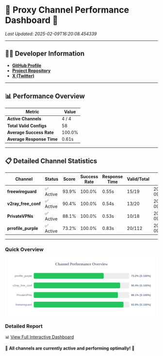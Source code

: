 # 🌟 Proxy Channel Performance Dashboard 🌟

_Last Updated: 2025-02-09T16:20:08.454339_

---

## 👩‍💻 Developer Information

- **[GitHub Profile](https://github.com/4n0nymou3)**  
- **[Project Repository](https://github.com/4n0nymou3/multi-proxy-config-fetcher)**  
- **[X (Twitter)](https://x.com/4n0nymou3)**  

---

## 📊 Performance Overview

| Metric                | Value       |
|-----------------------|-------------|
| **Active Channels**   | 4 / 4       |
| **Total Valid Configs** | 58          |
| **Average Success Rate** | 100.0%      |
| **Average Response Time** | 0.61s       |

---

## 📋 Detailed Channel Statistics

| Channel          | Status     | Score  | Success Rate | Response Time | Valid/Total | Last Success               |
|------------------|------------|--------|--------------|---------------|-------------|----------------------------|
| **freewireguard**  | ✅ Active  | 93.9%  | 100.0% | 0.55s         | 15/19       | 2025-02-09T16:20:08.452732 |
| **v2ray_free_conf**  | ✅ Active  | 90.4%  | 100.0% | 0.54s         | 13/20       | 2025-02-09T16:20:07.311453 |
| **PrivateVPNs**  | ✅ Active  | 88.1%  | 100.0% | 0.53s         | 10/18       | 2025-02-09T16:20:07.879292 |
| **prrofile_purple**  | ✅ Active  | 73.2%  | 100.0% | 0.83s         | 20/112       | 2025-02-09T16:20:06.715497 |

---

### Quick Overview
<div align="center">
  <a href="https://raw.githubusercontent.com/nullluser/NullRepo/refs/heads/main/assets/channel_stats_chart.svg">
    <img src="https://raw.githubusercontent.com/nullluser/NullRepo/refs/heads/main/assets/channel_stats_chart.svg" alt="Source Performance Statistics" width="800">
  </a>
</div>

### Detailed Report
📊 [View Full Interactive Dashboard](https://htmlpreview.github.io/?https://github.com/nullluser/NullRepo/blob/main/assets/performance_report.html)

🎉 **All channels are currently active and performing optimally!** 🎉
